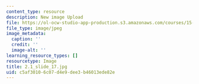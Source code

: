 ```yaml
---
content_type: resource
description: New image Upload
file: https://ol-ocw-studio-app-production.s3.amazonaws.com/courses/15-s21-nuts-and-bolts-of-business-plans-january-iap-2014/c5af30106c07d4e9dee3b46013ede82e_2.1_slide_17.jpg
file_type: image/jpeg
image_metadata:
  caption: ''
  credit: ''
  image-alt: ''
learning_resource_types: []
resourcetype: Image
title: 2.1_slide_17.jpg
uid: c5af3010-6c07-d4e9-dee3-b46013ede82e
---
```

